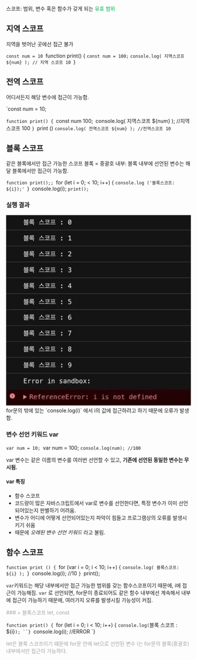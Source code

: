 스코프: 범위, 변수 혹은 함수가 갖게 되는 <font color="#00b050">유효 범위</font>


## 지역 스코프
지역을 벗어난 곳에선 접근 불가

`const num = 10
`function print() {
 `const num = 100;`
 `console.log( 지역스코프 ${num} ); // 지역 스코프 10
`}
	



## 전역 스코프
어디서든지 해당 변수에 접근이 가능함.

`const num = 10;

`function print() {
 `const num 100;`
 `console.log( 지역스코프 ${num} ); //지역스코프 100
`}
`print ()
`console.log( 전역스코프 ${num} ); //전역스코프 10`


## 블록 스코프
같은 블록에서만 접근 가능한 스코프
블록 = 중괄호 내부: 블록 내부에 선언된 변수는 해달 블록에서만 접근이 가능함.

`function print();;
 `for (let i = 0; < 10; i++) {
`console.log ('블록스코프: ${i});'
`}`
`console.log(i);
`print();`

### 실행 결과
<img src="src/Pasted image 20230730133422.png">
for문의 밖에 있는 `console.log(i)` 에서 i의 값에 접근하려고 하기 때문에 오류가 발생함.

### 변수 선언 키워드 var

`var num = 10;
`var num = 100;
`console.log(num); //100`

var 변수는 같은 이름의 변수를 여러번 선언할 수 있고, **기존에 선언된 동일한 변수는 무시됨.**

#### var 특징
- 함수 스코프
- 코드량이 많은 자바스크립트에서 var로 변수를 선언한다면, 특정 변수가 이미 선언되어있는지 판별하기 어려움.
- 변수가 어디에 어떻게 선언되어있는지 파악이 힘들고 프로그램상의 오류를 발생시키기 쉬움
- 때문에 *오래된 변수 선언 키워드* 라고 불림.



## 함수 스코프
`function print () {
  `for (var i = 0; i < 10; i++) {
  `console.log( 블록스코프: ${i} );
  `}`
  `console.log(i); //10
`}
`print(); 

`var`키워드는 해당 내부에서만 접근 가능한 범위를 갖는 함수스코프이기 때문에, i에 접근이 가능해짐.
`var` 로 선언되면, for문이 종료되어도 같은 함수 내부에선 계속해서 내부에 접근이 가능하기 때문에, 여러가지 오류를 발생시킬 가능성이 커짐.


<font color="#a5a5a5">### + 블록스코프 let, const</font>

`function print() {
    `for (let i = 0; i < 10; i++) {
        `console.log(`블록 스코프 : ${i}`);
    ``}
    `console.log(i); //ERROR
`}

<font color="#a5a5a5">let은 블록 스코프이기 떄문에 for문 안에 let으로 선언된 변수 i는 for문의 블록(중괄호) 내부에서만 접근이 가능하다.</font>
